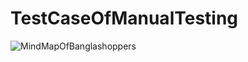 # TestCaseOfManualTesting
![MindMapOfBanglashoppers](https://github.com/ummemaria/TestCaseOfManualTesting/assets/70282932/ac8775e1-b86b-4605-a58d-4e93a6ba6037)
